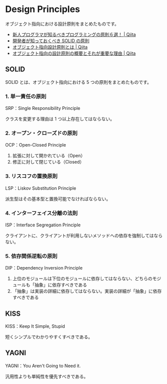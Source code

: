 # Design Principles

オブジェクト指向における設計原則をまとめたものです。

- [新人プログラマが知るべきプログラミングの原則６選！ | Qiita](https://qiita.com/ryotanatsume/items/018cae5c5be8faba367a)
- [開発者が知っておくべき SOLID の原則](https://postd.cc/solid-principles-every-developer-should-know/)
- [オブジェクト指向設計原則とは | Qiita](https://qiita.com/UWControl/items/98671f53120ae47ff93a)
- [オブジェクト指向の設計原則の概要とそれが重要な理由 | Qiita](https://qiita.com/shoichiimamura/items/21655fe9db7a39ffb113)

## SOLID

SOLID とは、オブジェクト指向における 5 つの原則をまとめたものです。

### 1. 単一責任の原則

SRP：Single Responsibility Principle

クラスを変更する理由は 1 つ以上存在してはならない。

### 2. オープン・クローズドの原則

OCP：Open-Closed Principle

1. 拡張に対して開かれている（Open）
2. 修正に対して閉じている（Closed）

### 3. リスコフの置換原則

LSP：Liskov Substitution Principle

派生型はその基本型と置換可能でなければならない。

### 4. インターフェイス分離の法則

ISP：Interface Segregation Principle

クライアントに、クライアントが利用しないメソッドへの依存を強制してはならない。

### 5. 依存関係逆転の原則

DIP：Dependency Inversion Principle

1. 上位のモジュールは下位のモジュールに依存してはならない、どちらのモジュールも「抽象」に依存すべきである
2. 「抽象」は実装の詳細に依存してはならない。実装の詳細が「抽象」に依存すべきである

## KISS

KISS：Keep It Simple, Stupid

短くシンプルでわかりやすくすべきである。

## YAGNI

YAGNI：You Aren't Going to Need it.

汎用性よりも単純性を優先すべきである。
